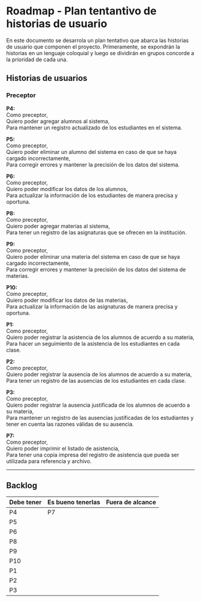 #  Roadmap - Plan tentantivo de historias de usuario

En este documento se desarrola un plan tentativo que abarca las historias de usuario que componen el proyecto. Primeramente, se expondrán la historias en un lenguaje coloquial y luego se dividirán en grupos concorde a la prioridad de cada una.

## Historias de usuarios

### Preceptor

**P4:**<br>
Como preceptor, <br>
Quiero poder agregar alumnos al sistema,<br>
Para mantener un registro actualizado de los estudiantes en el sistema.

**P5:**<br>
Como preceptor,<br>
Quiero poder eliminar un alumno del sistema en caso de que se haya cargado incorrectamente,<br>
Para corregir errores y mantener la precisión de los datos del sistema.

**P6:**<br>
Como preceptor,<br>
Quiero poder modificar los datos de los alumnos,<br>
Para actualizar la información de los estudiantes de manera precisa y oportuna.

**P8:**<br>
Como preceptor,<br>
Quiero poder agregar materias al sistema,<br>
Para tener un registro de las asignaturas que se ofrecen en la institución.

**P9:**<br>
Como preceptor,<br>
Quiero poder eliminar una materia del sistema en caso de que se haya cargado incorrectamente,<br>
Para corregir errores y mantener la precisión de los datos del sistema de materias.

**P10:**<br>
Como preceptor,<br>
Quiero poder modificar los datos de las materias,<br>
Para actualizar la información de las asignaturas de manera precisa y oportuna.

**P1:**<br>
Como preceptor,<br>
Quiero poder registrar la asistencia de los alumnos de acuerdo a su materia,<br>
Para hacer un seguimiento de la asistencia de los estudiantes en cada clase.

**P2:**<br>
Como preceptor,<br>
Quiero poder registrar la ausencia de los alumnos de acuerdo a su materia,<br>
Para tener un registro de las ausencias de los estudiantes en cada clase.

**P3:**<br>
Como preceptor,<br>
Quiero poder registrar la ausencia justificada de los alumnos de acuerdo a su materia,<br>
Para mantener un registro de las ausencias justificadas de los estudiantes y tener en cuenta las razones válidas de su ausencia.

**P7:**<br>
Como preceptor,<br>
Quiero poder imprimir el listado de asistencia,<br>
Para tener una copia impresa del registro de asistencia que pueda ser utilizada para referencia y archivo.

___

## Backlog

| Debe tener | Es bueno tenerlas | Fuera de alcance|
| -----------| ------------------|-----------------|
|P4 |P7 | |
|P5 | |
|P6 | |
|P8 | |
|P9 | |
|P10 | |
|P1 | |
|P2 | |
|P3 | |


